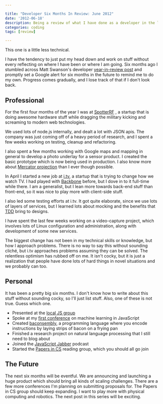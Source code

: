 ```yaml
---

title: "Developer Six Months In Review: June 2012"
date: '2012-06-18'
description: Being a review of what I have done as a developer in the last six months.
categories: coding
tags: [review]

---
```


This one is a little less technical.

I have the tendency to just put my head down
and work on stuff without every reflecting on where I have been or where I am
going. Six months ago I stumbled across Matt Swanson's developer
[year-in-review post](http://swanson.github.com/blog/2011/12/26/one-developer-year-in-review-2011.html)
and promptly set a Google alert for six months in the future to remind me
to do my own. Progress comes gradually, and I lose track of that if I don't look
back.


## Professional

For the first four months of the year I was at [SpotterRF](http://spotterrf.com)
, a startup that is doing awesome hardware stuff while dragging the military
kicking and screaming to modern web technologies.

We used lots of node.js internally, and dealt a lot with JSON apis. The company
was just coming off of a heavy period of research, and I spent a few weeks
working on testing, cleanup and refactoring.

I also spent a few months working with Google maps and mapping in general to
develop a photo underlay for a sensor product. I created the basic prototype
which is now being used in production. I also know more about
[Mercator projection](http://en.wikipedia.org/wiki/Mercator_projection) than
I ever though possible.

In April I started a new job at [i.tv](http://i.tv), a startup that is trying
to change how we watch TV. I had played with [Backbone](http://backbonejs.org)
before, but I dove in to it full-time while there. I am a generalist, but I
lean more towards back-end stuff than front-end, so it was nice to play more
with client-side stuff.

I also led some testing efforts at i.tv. It got quite elaborate, since we use
lots of layers of services, but I learned lots about mocking and the benefits
that [TDD](http://en.wikipedia.org/wiki/Test-driven_development) bring to
designs.

I have spent the last few weeks working on a video-capture project, which
involves lots of Linux configuration and administration, along with development
of some new services.

The biggest change has not been in my technical skills or knowledge, but how I
approach problems. There is no way to say this without sounding cliché, but i.tv
approaches problems assuming they can be solved. The relentless optimism has
rubbed off on me. It isn't cocky, but it is just a realization that people
have done lots of hard things in novel situations and we probably can too.


## Personal

It has been a pretty big six months. I don't know how to write about this
stuff without sounding cocky, so I'll just list stuff. Also, one of these is
not true. Guess which one.

* Presented at the [local JS group](http://utahjs.com)
* Spoke at my [first conference](http://www.youtube.com/watch?v=Ix6IW7F3sps) on
  machine learning in JavaScript
* Created [baconsembly](http://baconsembly.com), a programming language where
  you encode instructions by laying strips of bacon on a frying pan
* Finished a research project on natural language processing that I still need
  to blog about
* Joined the [JavaScript Jabber](http://jsjabber.com) podcast
* Started the [Papers in CS](https://groups.google.com/forum/?fromgroups#!forum/papers-in-computer-science)
  reading group, which you should all go join


## The Future

The next six months will be eventful. We are announcing and launching
a huge product which should bring all kinds of scaling challenges. There are
a few more conferences I'm planning on submitting proposals for. The Papers in
CS group should keep expanding. I want to play more with physical computing
and robotics. The next post in this series will be exciting.
